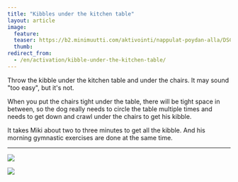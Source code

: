 ```yaml
---
title: "Kibbles under the kitchen table"
layout: article
image:
  feature:
  teaser: https://b2.minimuutti.com/aktivointi/nappulat-poydan-alla/DSC29490-245px.jpg
  thumb:
redirect_from:
  - /en/activation/kibble-under-the-kitchen-table/
---
```


Throw the kibble under the kitchen table and under the chairs. It may sound "too easy", but it's not.

When you put the chairs tight under the table, there will be tight space in between, so the dog really needs to circle the table multiple times and needs to get down and crawl under the chairs to get his kibble.

It takes Miki about two to three minutes to get all the kibble. And his morning gymnastic exercises are done at the same time.

---

![](https://b2.minimuutti.com/aktivointi/nappulat-poydan-alla/DSC29490_2-800px.jpg)

![](https://b2.minimuutti.com/aktivointi/nappulat-poydan-alla/DSC29489_2-800px.jpg)

